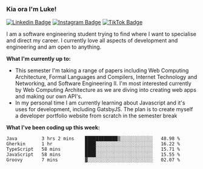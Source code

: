 ### Kia ora I'm Luke!

[![Linkedin Badge](https://img.shields.io/badge/-LinkedIn-0e76a8?style=flat-square&logo=Linkedin&logoColor=white)](https://www.linkedin.com/in/luke-stynes/)
[![Instagram Badge](https://img.shields.io/badge/-Instagram-e4405f?style=flat-square&logo=Instagram&logoColor=white)](https://www.instagram.com/luke.stynes/)
[![TikTok Badge](https://img.shields.io/badge/TikTok-Follow-blue)](https://www.tiktok.com/@luke_stynes)

I am a software engineering student trying to find where I want to specialise and direct my career. I currently love all aspects of development and engineering and am open to anything.

**What I'm currently up to:**
- This semester I'm taking a range of papers including Web Computing Architecture, Formal Languages and Compilers, Internet Technology and Networking, and Software Engineering II. I'm most interested currently by Web Computing Architecture as we are diving into creating web apps and making our own API's.
- In my personal time I am currently learning about Javascript and it's uses for development, including GatsbyJS. The plan is to create myself a developer portfolio website from scratch in the semester break


**What I've been coding up this week:**
<!--START_SECTION:waka-->

```text
Java         3 hrs 2 mins    ████████████▒░░░░░░░░░░░░   48.98 %
Gherkin      1 hr            ████░░░░░░░░░░░░░░░░░░░░░   16.22 %
TypeScript   58 mins         ████░░░░░░░░░░░░░░░░░░░░░   15.71 %
JavaScript   58 mins         ████░░░░░░░░░░░░░░░░░░░░░   15.55 %
Groovy       7 mins          ▓░░░░░░░░░░░░░░░░░░░░░░░░   02.07 %
```

<!--END_SECTION:waka-->
